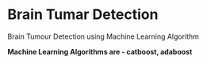# Brain Tumar Detection
Brain Tumour Detection using Machine Learning Algorithm

**Machine Learning Algorithms are - catboost, adaboost**
